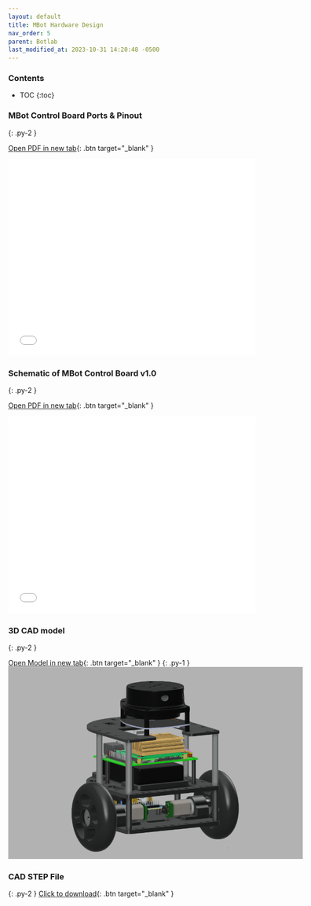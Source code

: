 ```yaml
---
layout: default
title: MBot Hardware Design
nav_order: 5
parent: Botlab
last_modified_at: 2023-10-31 14:20:48 -0500
---
```


### Contents
* TOC
{:toc}


### MBot Control Board Ports & Pinout 
{: .py-2 }

[Open PDF in new tab](/assets/pdfs/MBot_ControlBoard_Pinout.pdf){: .btn target="_blank" }

<iframe src="/assets/pdfs/MBot_ControlBoard_Pinout.pdf" style="width:100%; height:400px;" frameborder="0"></iframe>

### Schematic of MBot Control Board v1.0
{: .py-2 }

[Open PDF in new tab](/assets/pdfs/Schematic_MBotControlBoard_V1.0.pdf){: .btn target="_blank" }

<iframe src="/assets/pdfs/Schematic_MBotControlBoard_V1.0.pdf" style="width:100%; height:400px;" frameborder="0"></iframe>

### 3D CAD model 
{: .py-2 }

[Open Model in new tab](https://a360.co/3FDWpSI){: .btn target="_blank" }
{: .py-1 }
<a class="image-link" href="/assets/images/how-to/cad-model.png">
    <img src="/assets/images/how-to/cad-model.png" alt="" style="max-width:600px;"/>
</a>

### CAD STEP File
{: .py-2 }
[Click to download](https://drive.google.com/file/d/1D-Uv0bTrep5dP9hqFcUJzacKScKZ9SKs){: .btn target="_blank" }